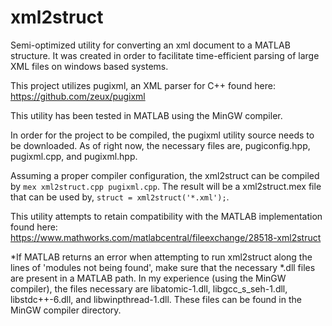 # xml2struct
Semi-optimized utility for converting an xml document to a MATLAB structure. It was created in order to facilitate time-efficient parsing of large XML files on windows based systems.

This project utilizes pugixml, an XML parser for C++ found here: https://github.com/zeux/pugixml

This utility has been tested in MATLAB using the MinGW compiler.

In order for the project to be compiled, the pugixml utility source needs to be downloaded. As of right now, the necessary files are, pugiconfig.hpp, pugixml.cpp, and pugixml.hpp.

Assuming a proper compiler configuration, the xml2struct can be compiled by `mex xml2struct.cpp pugixml.cpp`. The result will be a xml2struct.mex file that can be used by, `struct = xml2struct('*.xml');`.

This utility attempts to retain compatibility with the MATLAB implementation found here: https://www.mathworks.com/matlabcentral/fileexchange/28518-xml2struct


*If MATLAB returns an error when attempting to run xml2struct along the lines of 'modules not being found', make sure that the necessary *.dll files are present in a MATLAB path. In my experience (using the MinGW compiler), the files necessary are libatomic-1.dll, libgcc_s_seh-1.dll, libstdc++-6.dll, and libwinpthread-1.dll. These files can be found in the MinGW compiler directory. 
